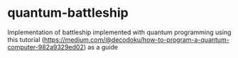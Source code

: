# quantum-battleship
Implementation of battleship implemented with quantum programming using this tutorial (https://medium.com/@decodoku/how-to-program-a-quantum-computer-982a9329ed02) as a guide
